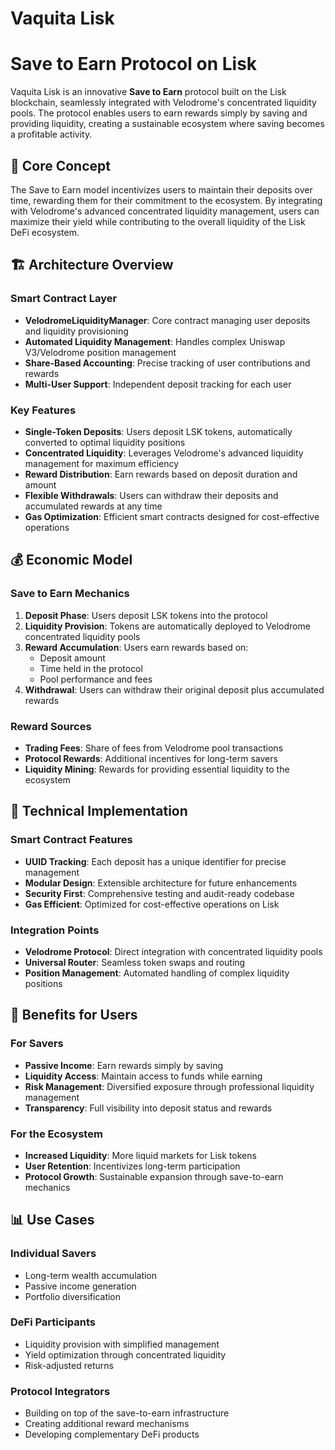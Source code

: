 # Vaquita Lisk

# Save to Earn Protocol on Lisk

Vaquita Lisk is an innovative **Save to Earn** protocol built on the Lisk blockchain, seamlessly integrated with Velodrome's concentrated liquidity pools. The protocol enables users to earn rewards simply by saving and providing liquidity, creating a sustainable ecosystem where saving becomes a profitable activity.

## 🎯 Core Concept

The Save to Earn model incentivizes users to maintain their deposits over time, rewarding them for their commitment to the ecosystem. By integrating with Velodrome's advanced concentrated liquidity management, users can maximize their yield while contributing to the overall liquidity of the Lisk DeFi ecosystem.

## 🏗️ Architecture Overview

### Smart Contract Layer
- **VelodromeLiquidityManager**: Core contract managing user deposits and liquidity provisioning
- **Automated Liquidity Management**: Handles complex Uniswap V3/Velodrome position management
- **Share-Based Accounting**: Precise tracking of user contributions and rewards
- **Multi-User Support**: Independent deposit tracking for each user

### Key Features
- **Single-Token Deposits**: Users deposit LSK tokens, automatically converted to optimal liquidity positions
- **Concentrated Liquidity**: Leverages Velodrome's advanced liquidity management for maximum efficiency
- **Reward Distribution**: Earn rewards based on deposit duration and amount
- **Flexible Withdrawals**: Users can withdraw their deposits and accumulated rewards at any time
- **Gas Optimization**: Efficient smart contracts designed for cost-effective operations

## 💰 Economic Model

### Save to Earn Mechanics
1. **Deposit Phase**: Users deposit LSK tokens into the protocol
2. **Liquidity Provision**: Tokens are automatically deployed to Velodrome concentrated liquidity pools
3. **Reward Accumulation**: Users earn rewards based on:
   - Deposit amount
   - Time held in the protocol
   - Pool performance and fees
4. **Withdrawal**: Users can withdraw their original deposit plus accumulated rewards

### Reward Sources
- **Trading Fees**: Share of fees from Velodrome pool transactions
- **Protocol Rewards**: Additional incentives for long-term savers
- **Liquidity Mining**: Rewards for providing essential liquidity to the ecosystem

## 🔧 Technical Implementation

### Smart Contract Features
- **UUID Tracking**: Each deposit has a unique identifier for precise management
- **Modular Design**: Extensible architecture for future enhancements
- **Security First**: Comprehensive testing and audit-ready codebase
- **Gas Efficient**: Optimized for cost-effective operations on Lisk

### Integration Points
- **Velodrome Protocol**: Direct integration with concentrated liquidity pools
- **Universal Router**: Seamless token swaps and routing
- **Position Management**: Automated handling of complex liquidity positions

## 🚀 Benefits for Users

### For Savers
- **Passive Income**: Earn rewards simply by saving
- **Liquidity Access**: Maintain access to funds while earning
- **Risk Management**: Diversified exposure through professional liquidity management
- **Transparency**: Full visibility into deposit status and rewards

### For the Ecosystem
- **Increased Liquidity**: More liquid markets for Lisk tokens
- **User Retention**: Incentivizes long-term participation
- **Protocol Growth**: Sustainable expansion through save-to-earn mechanics

## 📊 Use Cases

### Individual Savers
- Long-term wealth accumulation
- Passive income generation
- Portfolio diversification

### DeFi Participants
- Liquidity provision with simplified management
- Yield optimization through concentrated liquidity
- Risk-adjusted returns

### Protocol Integrators
- Building on top of the save-to-earn infrastructure
- Creating additional reward mechanisms
- Developing complementary DeFi products
